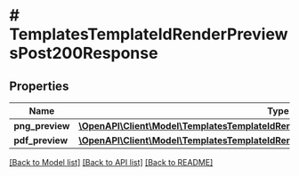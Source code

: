 # # TemplatesTemplateIdRenderPreviewsPost200Response

## Properties

Name | Type | Description | Notes
------------ | ------------- | ------------- | -------------
**png_preview** | [**\OpenAPI\Client\Model\TemplatesTemplateIdRenderPreviewsPost200ResponsePngPreview**](TemplatesTemplateIdRenderPreviewsPost200ResponsePngPreview.md) |  |
**pdf_preview** | [**\OpenAPI\Client\Model\TemplatesTemplateIdRenderPreviewsPost200ResponsePngPreview**](TemplatesTemplateIdRenderPreviewsPost200ResponsePngPreview.md) |  |

[[Back to Model list]](../../README.md#models) [[Back to API list]](../../README.md#endpoints) [[Back to README]](../../README.md)
